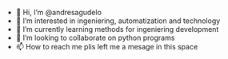- 👋 Hi, I’m @andresagudelo
- 👀 I’m interested in ingeniering, automatization and technology
- 🌱 I’m currently learning methods for ingeniering development
- 💞️ I’m looking to collaborate on python programs
- 📫 How to reach me plis left me a mesage in this space

<!---
andresagudelo1986/andresagudelo1986 is a ✨ special ✨ repository because its `README.md` (this file) appears on your GitHub profile.
You can click the Preview link to take a look at your changes.
--->
